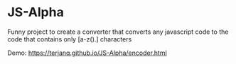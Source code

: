 # JS-Alpha
Funny project to create a converter that converts any javascript code to the code that contains only [a-z().] characters

Demo: https://terjanq.github.io/JS-Alpha/encoder.html
